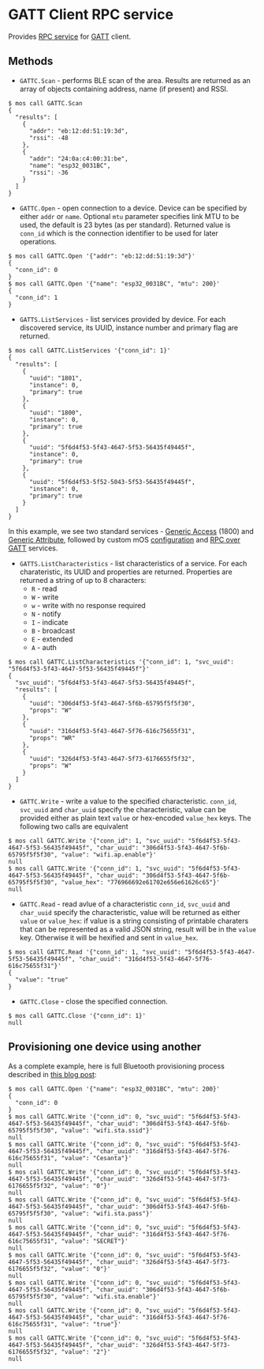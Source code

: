 # GATT Client RPC service

Provides [RPC service](https://mongoose-os.com/docs/overview/rpc.html) for
[GATT](https://learn.adafruit.com/introduction-to-bluetooth-low-energy/gatt)
client.

## Methods

 * `GATTC.Scan` - performs BLE scan of the area. Results are returned as an array of objects containing address, name (if present) and RSSI.
```
$ mos call GATTC.Scan
{
  "results": [
    {
      "addr": "eb:12:dd:51:19:3d",
      "rssi": -48
    },
    {
      "addr": "24:0a:c4:00:31:be",
      "name": "esp32_0031BC",
      "rssi": -36
    }
  ]
}
```

 * `GATTC.Open` - open connection to a device. Device can be specified by either `addr` or `name`. Optional `mtu` parameter specifies link MTU to be used, the default is 23 bytes (as per standard). Returned value is `conn_id` which is the connection identifier to be used for later operations.
```
$ mos call GATTC.Open '{"addr": "eb:12:dd:51:19:3d"}'
{
  "conn_id": 0
}
$ mos call GATTC.Open '{"name": "esp32_0031BC", "mtu": 200}'
{
  "conn_id": 1
}
```

 * `GATTS.ListServices` - list services provided by device. For each discovered service, its UUID, instance number and primary flag are returned.
```
$ mos call GATTC.ListServices '{"conn_id": 1}'
{
  "results": [
    {
      "uuid": "1801",
      "instance": 0,
      "primary": true
    },
    {
      "uuid": "1800",
      "instance": 0,
      "primary": true
    },
    {
      "uuid": "5f6d4f53-5f43-4647-5f53-56435f49445f",
      "instance": 0,
      "primary": true
    },
    {
      "uuid": "5f6d4f53-5f52-5043-5f53-56435f49445f",
      "instance": 0,
      "primary": true
    }
  ]
}
```
  In this example, we see two standard services - [Generic Access](https://www.bluetooth.com/specifications/gatt/viewer?attributeXmlFile=org.bluetooth.service.generic_access.xml) (1800) and [Generic Attribute](https://www.bluetooth.com/specifications/gatt/viewer?attributeXmlFile=org.bluetooth.service.generic_attribute.xml), followed by custom mOS [configuration](https://github.com/mongoose-os-libs/bt-service-config) and [RPC over GATT](https://github.com/mongoose-os-libs/rpc-gatts) services.

 * `GATTS.ListCharacteristics` - list characteristics of a service. For each charateristic, its UUID and properties are returned.
  Properties are returned a string of up to 8 characters:
    * `R` - read
    * `W` - write
    * `w` - write with no response required
    * `N` - notify
    * `I` - indicate
    * `B` - broadcast
    * `E` - extended
    * `A` - auth

```
$ mos call GATTC.ListCharacteristics '{"conn_id": 1, "svc_uuid": "5f6d4f53-5f43-4647-5f53-56435f49445f"}'
{
  "svc_uuid": "5f6d4f53-5f43-4647-5f53-56435f49445f",
  "results": [
    {
      "uuid": "306d4f53-5f43-4647-5f6b-65795f5f5f30",
      "props": "W"
    },
    {
      "uuid": "316d4f53-5f43-4647-5f76-616c75655f31",
      "props": "WR"
    },
    {
      "uuid": "326d4f53-5f43-4647-5f73-6176655f5f32",
      "props": "W"
    }
  ]
}
```

 * `GATTC.Write` - write a value to the specified characteristic. `conn_id`, `svc_uuid` and `char_uuid` specify the characteristic, value can be provided either as plain text `value` or hex-encoded `value_hex` keys. The following two calls are equivalent
```
$ mos call GATTC.Write '{"conn_id": 1, "svc_uuid": "5f6d4f53-5f43-4647-5f53-56435f49445f", "char_uuid": "306d4f53-5f43-4647-5f6b-65795f5f5f30", "value": "wifi.ap.enable"}'
null
$ mos call GATTC.Write '{"conn_id": 1, "svc_uuid": "5f6d4f53-5f43-4647-5f53-56435f49445f", "char_uuid": "306d4f53-5f43-4647-5f6b-65795f5f5f30", "value_hex": "776966692e61702e656e61626c65"}'
null
```

 * `GATTC.Read` - read avlue of a characteristic `conn_id`, `svc_uuid` and `char_uuid` specify the characteristic, value will be returned as either `value` or `value_hex`: if value is a string consisting of printable charaters that can be represented as a valid JSON string, result will be in the `value` key. Otherwise it will be hexified and sent in `value_hex`.
```
$ mos call GATTC.Read '{"conn_id": 1, "svc_uuid": "5f6d4f53-5f43-4647-5f53-56435f49445f", "char_uuid": "316d4f53-5f43-4647-5f76-616c75655f31"}'
{
  "value": "true"
}
```

 * `GATTC.Close` - close the specified connection.

```
$ mos call GATTC.Close '{"conn_id": 1}'
null
```

## Provisioning one device using another
  As a complete example, here is full Bluetooth provisioning process described in [this blog post](https://mongoose-os.com/blog/bluetooth-support-for-esp32/):

```
$ mos call GATTC.Open '{"name": "esp32_0031BC", "mtu": 200}'
{
  "conn_id": 0
}
$ mos call GATTC.Write '{"conn_id": 0, "svc_uuid": "5f6d4f53-5f43-4647-5f53-56435f49445f", "char_uuid": "306d4f53-5f43-4647-5f6b-65795f5f5f30", "value": "wifi.sta.ssid"}'
null
$ mos call GATTC.Write '{"conn_id": 0, "svc_uuid": "5f6d4f53-5f43-4647-5f53-56435f49445f", "char_uuid": "316d4f53-5f43-4647-5f76-616c75655f31", "value": "Cesanta"}'
null
$ mos call GATTC.Write '{"conn_id": 0, "svc_uuid": "5f6d4f53-5f43-4647-5f53-56435f49445f", "char_uuid": "326d4f53-5f43-4647-5f73-6176655f5f32", "value": "0"}'
null
$ mos call GATTC.Write '{"conn_id": 0, "svc_uuid": "5f6d4f53-5f43-4647-5f53-56435f49445f", "char_uuid": "306d4f53-5f43-4647-5f6b-65795f5f5f30", "value": "wifi.sta.pass"}'
null
$ mos call GATTC.Write '{"conn_id": 0, "svc_uuid": "5f6d4f53-5f43-4647-5f53-56435f49445f", "char_uuid": "316d4f53-5f43-4647-5f76-616c75655f31", "value": "SECRET"}'
null
$ mos call GATTC.Write '{"conn_id": 0, "svc_uuid": "5f6d4f53-5f43-4647-5f53-56435f49445f", "char_uuid": "326d4f53-5f43-4647-5f73-6176655f5f32", "value": "0"}'
null
$ mos call GATTC.Write '{"conn_id": 0, "svc_uuid": "5f6d4f53-5f43-4647-5f53-56435f49445f", "char_uuid": "306d4f53-5f43-4647-5f6b-65795f5f5f30", "value": "wifi.sta.enable"}'
null
$ mos call GATTC.Write '{"conn_id": 0, "svc_uuid": "5f6d4f53-5f43-4647-5f53-56435f49445f", "char_uuid": "316d4f53-5f43-4647-5f76-616c75655f31", "value": "true"}'
null
$ mos call GATTC.Write '{"conn_id": 0, "svc_uuid": "5f6d4f53-5f43-4647-5f53-56435f49445f", "char_uuid": "326d4f53-5f43-4647-5f73-6176655f5f32", "value": "2"}'
null
```
